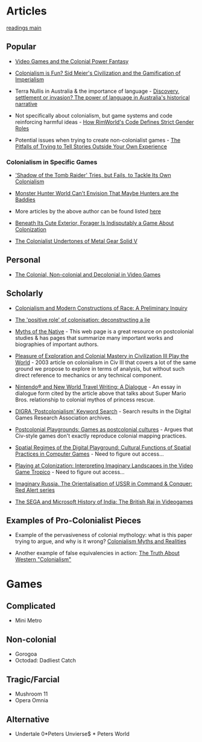 # Articles

[readings main](main.html)

## Popular

* [Video Games and the Colonial Power Fantasy](https://www.blackgirlgaming.com/blog/2018/3/26/video-games-and-the-colonial-power-fantasy-knkgd)
* [Colonialism is Fun? Sid Meier's Civilization and the Gamification of Imperialism](https://imperialglobalexeter.com/2018/07/03/colonialism-is-fun-sid-meiers-civilization-and-the-gamification-of-imperialism/)

* Terra Nullis in Australia & the importance of language - [Discovery, settlement or invasion? The power of language in Australia's historical narrative](http://theconversation.com/discovery-settlement-or-invasion-the-power-of-language-in-australias-historical-narrative-57097)

* Not specifically about colonialism, but game systems and code reinforcing harmful ideas - [How RimWorld's Code Defines Strict Gender Roles](https://www.rockpapershotgun.com/2016/11/02/rimworld-code-analysis/)

* Potential issues when trying to create non-colonialist games - [The Pitfalls of Trying to Tell Stories Outside Your Own Experience](https://www.vice.com/en_us/article/9k9vw5/the-pitfalls-of-trying-to-tell-stories-outside-your-own-experience)

### Colonialism in Specific Games
* ['Shadow of the Tomb Raider' Tries, but Fails, to Tackle Its Own Colonialism](https://www.vice.com/en_us/article/d3jgeq/shadow-of-the-tomb-raider-review-tries-but-fails-to-tackle-its-own-colonialism?utm_source=wptwitterus)

* [Monster Hunter World Can't Envision That Maybe Hunters are the Baddies](https://www.pastemagazine.com/articles/2019/02/monster-hunter-world-cant-envision-that-maybe-hunt.html)

* More articles by the above author can be found listed [here](https://twitter.com/dialacina/status/944254767118934016) 

* [Beneath Its Cute Exterior, Forager Is Indisputably a Game About Colonization](https://www.pastemagazine.com/articles/2019/05/beneath-its-cute-exterior-forager-is-indisputably.html )

* [The Colonialist Undertones of Metal Gear Solid V](https://www.pastemagazine.com/articles/2015/10/the-colonialist-undertones-of-metal-gear-solid-v.html)

## Personal

* [The Colonial, Non-colonial and Decolonial in Video Games](https://www.gamasutra.com/blogs/NikhilMurthy/20190326/339369/The_Colonial_Noncolonial_and_Decolonial_in_Video_Games.php)

## Scholarly

* [Colonialism and Modern Constructions of Race: A Preliminary Inquiry](https://digitalcommons.law.seattleu.edu/cgi/viewcontent.cgi?article=1501&context=faculty)

* [The 'positive role' of colonisation: deconstructing a lie](http://en.lisapoyakama.org/the-positive-role-of-colonization-deconstructing-a-lie/)

* [Myths of the Native](https://scholarblogs.emory.edu/postcolonialstudies/2014/06/21/myths-of-the-native/) - This web page is a great resource on postcolonial studies & has pages that summarize many important works and biographies of important authors.

* [Pleasure of Exploration and Colonial Mastery in Civilization III Play the World](pdfs/pleasure_of_exploration.pdf) - 2003 article on colonialism in Civ III that covers a lot of the same ground we propose to explore in terms of analysis, but without such direct reference to mechanics or any technical component.

* [Nintendo® and New World Travel Writing: A Dialogue](https://web.stanford.edu/class/history34q/readings/Cyberspace/FullerJenkins_Nintendo.html) - An essay in dialogue form cited by the article above that talks about Super Mario Bros. relationship to colonial mythos of princess rescue.

* [DIGRA 'Postcolonialism' Keyword Search](http://www.digra.org/digital-library/keywords/postcolonialism/) - Search results in the Digital Games Research Association archives.

* [Postcolonial Playgrounds: Games as postcolonial cultures](http://www.eludamos.org/index.php/eludamos/article/view/vol4no1-1/145) - Argues that Civ-style games don't exactly reproduce colonial mapping practices.

* [Spatial Regimes of the Digital Playground: Cultural Functions of Spatial Practices in Computer Games](https://journals.sagepub.com/doi/abs/10.1177/1206331208319150) - Need to figure out access...
* [Playing at Colonization: Interpreting Imaginary Landscapes in the Video Game Tropico](https://journals.sagepub.com/doi/abs/10.1177/0196859905285320) - Need to figure out access...

* [Imaginary Russia. The Orientalisation of USSR in Command & Conquer: Red Alert series](http://www.digra.org/wp-content/uploads/digital-library/DIGRA_2018_paper_288.pdf)
* [The SEGA and Microsoft History of India: The British Raj in Videogames](http://www.digra.org/wp-content/uploads/digital-library/MUKHERJEE_PWH3A_1AUG_LT1.pdf)

## Examples of Pro-Colonialist Pieces

* Example of the pervasiveness of colonial mythology: what is this paper trying
  to argue, and why is it wrong? [Colonialism Myths and Realities](https://notesonliberty.com/2012/03/11/colonialism-myths-and-realities/)

* Another example of false equivalencies in action: [The Truth About Western "Colonialism"](https://www.hoover.org/research/truth-about-western-colonialism)

# Games

## Complicated

* Mini Metro

## Non-colonial

* Gorogoa
* Octodad: Dadliest Catch

## Tragic/Farcial

* Mushroom 11
* Opera Omnia

## Alternative

* Undertale
0*Peters Unvierse$ * Peters World
